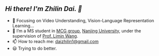 <!--
**Recursiondzl/Recursiondzl** is a ✨ _special_ ✨ repository because its `README.md` (this file) appears on your GitHub profile.

Here are some ideas to get you started:

- 🔭 I’m currently working on ...
- 🌱 I’m currently learning ...
- 👯 I’m looking to collaborate on ...
- 🤔 I’m looking for help with ...
- 💬 Ask me about ...
- 📫 How to reach me: ...
- 😄 Pronouns: ...
- ⚡ Fun fact: ...
-->

<h2><em> Hi there! I'm Zhilin Dai. 👋 </em></h2>

- :orange_book: Focusing on Video Understanding, Vision-Language Representation Learning...
- 🌱 I’m a MS student in [MCG group](http://mcg.nju.edu.cn/index.html), [Nanjing University](https://cs.nju.edu.cn/), under the supervision of [Prof. Limin Wang](http://wanglimin.github.io/).
- 📫 How to reach me: daizhilin1@gmail.com
- :smiley: Trying to do better.
